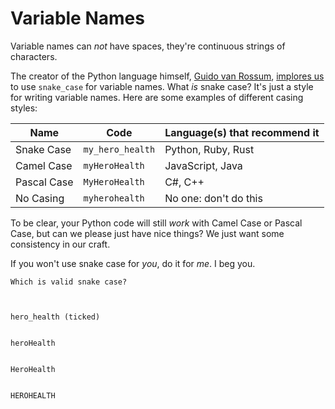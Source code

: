 # Variable Names

Variable names can _not_ have spaces, they're continuous strings of characters.

The creator of the Python language himself, [Guido van Rossum](https://en.wikipedia.org/wiki/Guido_van_Rossum), [implores us](https://peps.python.org/pep-0008/#function-and-variable-names) to use `snake_case` for variable names. What _is_ snake case? It's just a style for writing variable names. Here are some examples of different casing styles:

| Name | Code | Language(s) that recommend it |
| --- | --- | --- |
| Snake Case | `my_hero_health` | Python, Ruby, Rust |
| Camel Case | `myHeroHealth` | JavaScript, Java |
| Pascal Case | `MyHeroHealth` | C#, C++ |
| No Casing | `myherohealth` | No one: don't do this |

To be clear, your Python code will still _work_ with Camel Case or Pascal Case, but can we please just have nice things? We just want some consistency in our craft.

If you won't use snake case for _you_, do it for _me_. I beg you.


```
Which is valid snake case?



hero_health (ticked)


heroHealth


HeroHealth


HEROHEALTH
```
